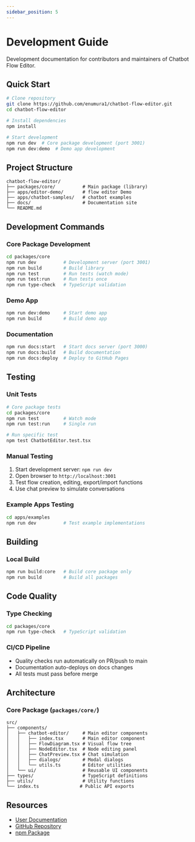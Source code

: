 ```yaml
---
sidebar_position: 5
---
```


# Development Guide

Development documentation for contributors and maintainers of Chatbot Flow Editor.

## Quick Start

```bash
# Clone repository
git clone https://github.com/enumura1/chatbot-flow-editor.git
cd chatbot-flow-editor

# Install dependencies
npm install

# Start development
npm run dev  # Core package development (port 3001)
npm run dev:demo  # Demo app development
```

## Project Structure

```
chatbot-flow-editor/
├── packages/core/          # Main package (library)
├── apps/editor-demo/       # flow editor Demo  
├── apps/chatbot-samples/   # chatbot examples
├── docs/                   # Documentation site
└── README.md
```

## Development Commands

### Core Package Development
```bash
cd packages/core
npm run dev          # Development server (port 3001)
npm run build        # Build library
npm run test         # Run tests (watch mode)
npm run test:run     # Run tests once
npm run type-check   # TypeScript validation
```

### Demo App
```bash
npm run dev:demo     # Start demo app
npm run build        # Build demo app
```

### Documentation
```bash
npm run docs:start   # Start docs server (port 3000)
npm run docs:build   # Build documentation
npm run docs:deploy  # Deploy to GitHub Pages
```

## Testing

### Unit Tests
```bash
# Core package tests
cd packages/core
npm run test         # Watch mode
npm run test:run     # Single run

# Run specific test
npm test ChatbotEditor.test.tsx
```

### Manual Testing
1. Start development server: `npm run dev`
2. Open browser to `http://localhost:3001`
3. Test flow creation, editing, export/import functions
4. Use chat preview to simulate conversations

### Example Apps Testing
```bash
cd apps/examples
npm run dev          # Test example implementations
```

## Building

### Local Build
```bash
npm run build:core   # Build core package only
npm run build        # Build all packages
```

## Code Quality

### Type Checking
```bash
cd packages/core
npm run type-check   # TypeScript validation
```

### CI/CD Pipeline
- Quality checks run automatically on PR/push to main
- Documentation auto-deploys on docs changes
- All tests must pass before merge

## Architecture

### Core Package (`packages/core/`)
```
src/
├── components/
│   ├── chatbot-editor/     # Main editor components
│   │   ├── index.tsx       # Main editor component
│   │   ├── FlowDiagram.tsx # Visual flow tree
│   │   ├── NodeEditor.tsx  # Node editing panel
│   │   ├── ChatPreview.tsx # Chat simulation
│   │   ├── dialogs/        # Modal dialogs
│   │   └── utils.ts        # Editor utilities
│   └── ui/                 # Reusable UI components
├── types/                  # TypeScript definitions
├── utils/                  # Utility functions
└── index.ts               # Public API exports
```

## Resources

- [User Documentation](https://enumura1.github.io/chatbot-flow-editor/)
- [GitHub Repository](https://github.com/enumura1/chatbot-flow-editor)
- [npm Package](https://www.npmjs.com/package/@enumura/chatbot-flow-editor)
